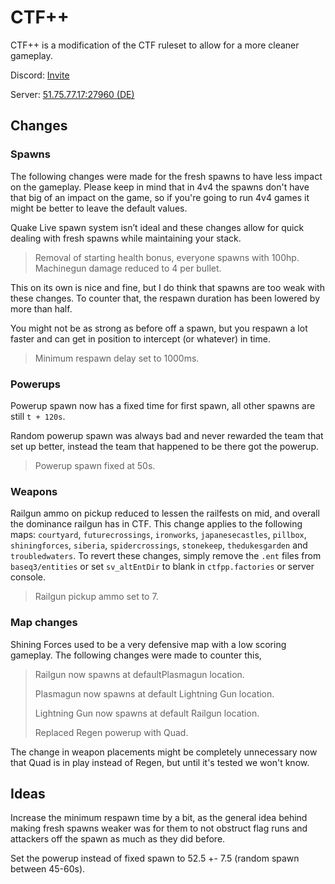 # CTF++

CTF++ is a modification of the CTF ruleset to allow for a more cleaner gameplay.

Discord: [Invite](https://discord.gg/5VM73pwrxA)

Server: [51.75.77.17:27960 (DE)](steam://connect/51.75.77.17:27960/)

## Changes

### Spawns

The following changes were made for the fresh spawns to have less impact on the gameplay. Please keep in mind that in 4v4 the spawns don't have that big of an impact on the game, so if you're going to run 4v4 games it might be better to leave the default values.

Quake Live spawn system isn’t ideal and these changes allow for quick dealing with fresh spawns while maintaining your stack.

> Removal of starting health bonus, everyone spawns with 100hp.
> Machinegun damage reduced to 4 per bullet.

This on its own is nice and fine, but I do think that spawns are too weak with these changes. To counter that, the respawn duration has been lowered by more than half.

You might not be as strong as before off a spawn, but you respawn a lot faster and can get in position to intercept (or whatever) in time.

> Minimum respawn delay set to 1000ms.

### Powerups

Powerup spawn now has a fixed time for first spawn, all other spawns are still `t + 120s`.

Random powerup spawn was always bad and never rewarded the team that set up better, instead the team that happened to be there got the powerup.

> Powerup spawn fixed at 50s.

### Weapons

Railgun ammo on pickup reduced to lessen the railfests on mid, and overall the dominance railgun has in CTF. This change applies to the following maps: `courtyard`, `futurecrossings`, `ironworks`, `japanesecastles`, `pillbox`, `shiningforces`, `siberia`, `spidercrossings`, `stonekeep`, `thedukesgarden` and `troubledwaters`. To revert these changes, simply remove the `.ent` files from `baseq3/entities` or set `sv_altEntDir` to blank in `ctfpp.factories` or server console.

> Railgun pickup ammo set to 7.

### Map changes

Shining Forces used to be a very defensive map with a low scoring gameplay. The following changes were made to counter this,

> Railgun now spawns at defaultPlasmagun location.
> 
> Plasmagun now spawns at default Lightning Gun location.
> 
> Lightning Gun now spawns at default Railgun location.
> 
> Replaced Regen powerup with Quad.

The change in weapon placements might be completely unnecessary now that Quad is in play instead of Regen, but until it's tested we won't know.

## Ideas

Increase the minimum respawn time by a bit, as the general idea behind making fresh spawns weaker was for them to not obstruct flag runs and attackers off the spawn as much as they did before.

Set the powerup instead of fixed spawn to 52.5 +- 7.5 (random spawn between 45-60s).
